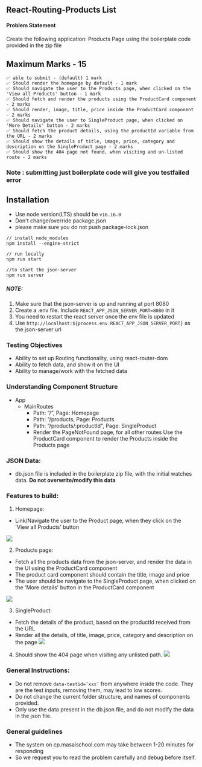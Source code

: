 ## React-Routing-Products List

#### Problem Statement

Create the following application: Products Page using the boilerplate code provided in the zip file

## Maximum Marks - 15

```
✅ able to submit - (default) 1 mark
✅ Should render the homepage by default - 1 mark
✅ Should navigate the user to the Products page, when clicked on the 'View all Products' button - 1 mark
✅ Should fetch and render the products using the ProductCard component - 2 marks
✅ Should render, image, title, price inside the ProductCard component - 2 marks
✅ Should navigate the user to SingleProduct page, when clicked on 'More Details' button - 2 marks
✅ Should fetch the product details, using the productId variable from the URL - 2 marks
✅ Should show the details of title, image, price, category and description on the SingleProduct page - 2 marks
✅ Should show the 404 page not found, when visiting and un-listed route - 2 marks
```

### Note : submitting just boilerplate code will give you testfailed error

## Installation

- Use node version(LTS) should be `v16.16.0`
- Don't change/override package.json
- please make sure you do not push package-lock.json

```
// install node_modules
npm install --engine-strict

// run locally
npm run start

//to start the json-server
npm run server

```

##### NOTE:

1. Make sure that the json-server is up and running at port 8080
2. Create a .env file. Include `REACT_APP_JSON_SERVER_PORT=8080` in it
3. You need to restart the react server once the env file is updated
4. Use `http://localhost:${process.env.REACT_APP_JSON_SERVER_PORT}` as the json-server url

### Testing Objectives

- Ability to set up Routing functionality, using react-router-dom
- Ability to fetch data, and show it on the UI
- Ability to manage/work with the fetched data

### Understanding Component Structure

- App
  - MainRoutes
    - Path: “/”, Page: Homepage
    - Path: “/products, Page: Products
    - Path: “/products/:productId", Page: SingleProduct
    - Render the PageNotFound page, for all other routes
      Use the ProductCard component to render the Products inside the Products page

### JSON Data:

- db.json file is included in the boilerplate zip file, with the initial watches data. **Do not overwrite/modify this data**

### Features to build:

1. Homepage:

- Link/Navigate the user to the Product page, when they click on the 'View all Products' button

![](https://i.imgur.com/ypiG68W.png)

2. Products page:

- Fetch all the products data from the json-server, and render the data in the UI using the ProductCard component
- The product card component should contain the title, image and price
- The user should be navigate to the SingleProduct page, when clicked on the 'More details' button in the ProductCard component

![](https://i.imgur.com/pHYl0cJ.png)

3. SingleProduct:

- Fetch the details of the product, based on the productId received from the URL
- Render all the details, of title, image, price, category and description on the page
  ![](https://i.imgur.com/zBZc2bB.png)

4. Should show the 404 page when visiting any unlisted path.
   ![](https://i.imgur.com/Xz25P57.png)

### General Instructions:

- Do not remove `data-testid=’xxx’` from anywhere inside the code. They are the test inputs, removing them, may lead to low scores.
- Do not change the current folder structure, and names of components provided.
- Only use the data present in the db.json file, and do not modify the data in the json file.

### General guidelines

- The system on cp.masaischool.com may take between 1-20 minutes for responding
- So we request you to read the problem carefully and debug before itself.
